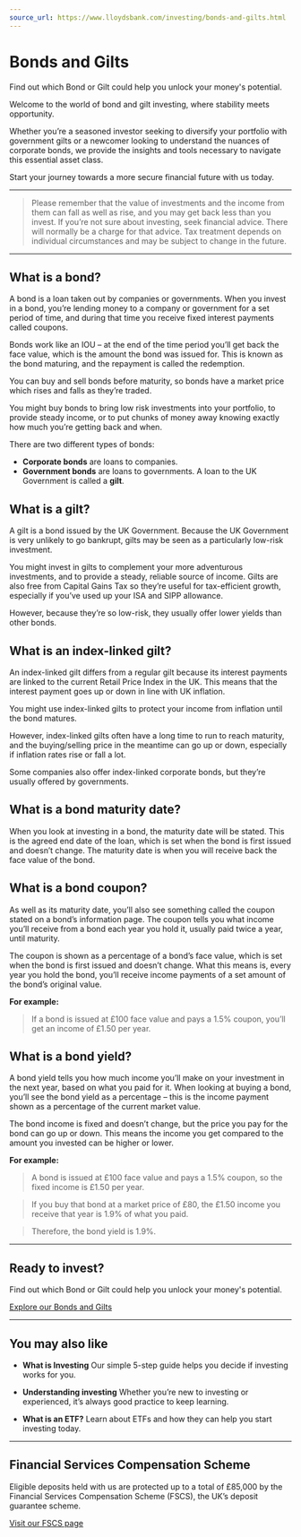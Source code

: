 ```yaml
---
source_url: https://www.lloydsbank.com/investing/bonds-and-gilts.html
---
```


# Bonds and Gilts

Find out which Bond or Gilt could help you unlock your money's potential.

Welcome to the world of bond and gilt investing, where stability meets opportunity.

Whether you’re a seasoned investor seeking to diversify your portfolio with government gilts or a newcomer looking to understand the nuances of corporate bonds, we provide the insights and tools necessary to navigate this essential asset class.

Start your journey towards a more secure financial future with us today.

---

> Please remember that the value of investments and the income from them can fall as well as rise, and you may get back less than you invest. If you’re not sure about investing, seek financial advice. There will normally be a charge for that advice. Tax treatment depends on individual circumstances and may be subject to change in the future.

---

## What is a bond?

A bond is a loan taken out by companies or governments. When you invest in a bond, you’re lending money to a company or government for a set period of time, and during that time you receive fixed interest payments called coupons.

Bonds work like an IOU – at the end of the time period you’ll get back the face value, which is the amount the bond was issued for. This is known as the bond maturing, and the repayment is called the redemption.

You can buy and sell bonds before maturity, so bonds have a market price which rises and falls as they’re traded.

You might buy bonds to bring low risk investments into your portfolio, to provide steady income, or to put chunks of money away knowing exactly how much you’re getting back and when.

There are two different types of bonds:

- **Corporate bonds** are loans to companies.
- **Government bonds** are loans to governments. A loan to the UK Government is called a __gilt__.

## What is a gilt?

A gilt is a bond issued by the UK Government. Because the UK Government is very unlikely to go bankrupt, gilts may be seen as a particularly low-risk investment.

You might invest in gilts to complement your more adventurous investments, and to provide a steady, reliable source of income. Gilts are also free from Capital Gains Tax so they’re useful for tax-efficient growth, especially if you’ve used up your ISA and SIPP allowance.

However, because they’re so low-risk, they usually offer lower yields than other bonds.

## What is an index-linked gilt?

An index-linked gilt differs from a regular gilt because its interest payments are linked to the current Retail Price Index in the UK. This means that the interest payment goes up or down in line with UK inflation.

You might use index-linked gilts to protect your income from inflation until the bond matures.

However, index-linked gilts often have a long time to run to reach maturity, and the buying/selling price in the meantime can go up or down, especially if inflation rates rise or fall a lot.

Some companies also offer index-linked corporate bonds, but they’re usually offered by governments.

## What is a bond maturity date?

When you look at investing in a bond, the maturity date will be stated. This is the agreed end date of the loan, which is set when the bond is first issued and doesn’t change. The maturity date is when you will receive back the face value of the bond.

## What is a bond coupon?

As well as its maturity date, you’ll also see something called the coupon stated on a bond’s information page. The coupon tells you what income you’ll receive from a bond each year you hold it, usually paid twice a year, until maturity.

The coupon is shown as a percentage of a bond’s face value, which is set when the bond is first issued and doesn’t change. What this means is, every year you hold the bond, you’ll receive income payments of a set amount of the bond’s original value.

**For example:**

> If a bond is issued at £100 face value and pays a 1.5% coupon, you’ll get an income of £1.50 per year.

## What is a bond yield?

A bond yield tells you how much income you’ll make on your investment in the next year, based on what you paid for it. When looking at buying a bond, you’ll see the bond yield as a percentage – this is the income payment shown as a percentage of the current market value.

The bond income is fixed and doesn’t change, but the price you pay for the bond can go up or down. This means the income you get compared to the amount you invested can be higher or lower.

**For example:**

> A bond is issued at £100 face value and pays a 1.5% coupon, so the fixed income is £1.50 per year.

> If you buy that bond at a market price of £80, the £1.50 income you receive that year is 1.9% of what you paid.

> Therefore, the bond yield is 1.9%.

---

## Ready to invest?

Find out which Bond or Gilt could help you unlock your money's potential.

[Explore our Bonds and Gilts](#)

---

## You may also like

- **What is Investing**
  Our simple 5-step guide helps you decide if investing works for you.

- **Understanding investing**
  Whether you’re new to investing or experienced, it’s always good practice to keep learning.

- **What is an ETF?**
  Learn about ETFs and how they can help you start investing today.

---

## Financial Services Compensation Scheme

Eligible deposits held with us are protected up to a total of £85,000 by the Financial Services Compensation Scheme (FSCS), the UK’s deposit guarantee scheme.

[Visit our FSCS page](#)
